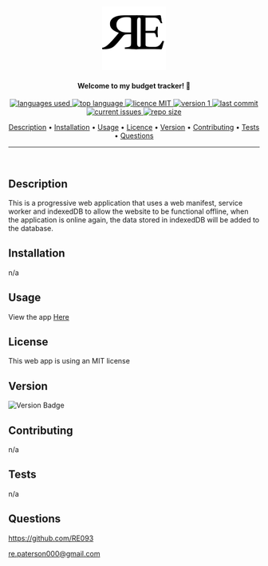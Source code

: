 <br>
  <div align="center">
  <a href="https://github.com/RE093"><img src="./public/assets/RE.png" height="128" width="128" alt="RE"></a>
  </div>
</h1>

<h4 align="center">Welcome to my budget tracker! 👋</h4>

<p align="center">
    <a href="#">
    <img src="https://img.shields.io/github/languages/count/RE093/HW18_RPaterson_MU_BudgetTracker"
         alt="languages used">
    <a href="#">
    <img src="https://img.shields.io/github/languages/top/RE093/HW18_RPaterson_MU_BudgetTracker"
         alt="top language">
    <a href="#">
    <img src="https://img.shields.io/badge/license-mit-blue"
         alt="licence MIT">
    <a href="#">
    <img src="https://img.shields.io/badge/version-1.0-red"
         alt="version 1">
        <a href="#">
    <img src="https://img.shields.io/github/last-commit/RE093/HW18_RPaterson_MU_BudgetTracker"
         alt="last commit">
        <a href="#">
    <img src="https://img.shields.io/github/issues-raw/RE093/HW18_RPaterson_MU_BudgetTracker"
         alt="current issues">
        <a href="#">
    <img src="https://img.shields.io/github/repo-size/RE093/HW18_RPaterson_MU_BudgetTracker"
         alt="repo size">
</p>
      
<p align="center">
  <a href="#Description">Description</a> •
  <a href="#Installation">Installation</a> •
  <a href="#Usage">Usage</a> •
  <a href="#Licence">Licence</a> •
  <a href="#Version">Version</a> •
  <a href="#Contributing">Contributing</a> •
  <a href="#Tests">Tests</a> •
  <a href="#Questions">Questions</a>
</p>

<hr>
<br>

## Description

This is a progressive web application that uses a web manifest, service worker and indexedDB to allow the website to be functional offline, when the application is online again, the data stored in indexedDB will be added to the database.

## Installation

n/a

## Usage

View the app <a href="https://dry-plateau-00174.herokuapp.com/">Here</a>

## License

This web app is  using an MIT license

## Version

![Version Badge](https://img.shields.io/badge/version-1.0-red)

## Contributing

n/a

## Tests

n/a

## Questions

https://github.com/RE093

re.paterson000@gmail.com
